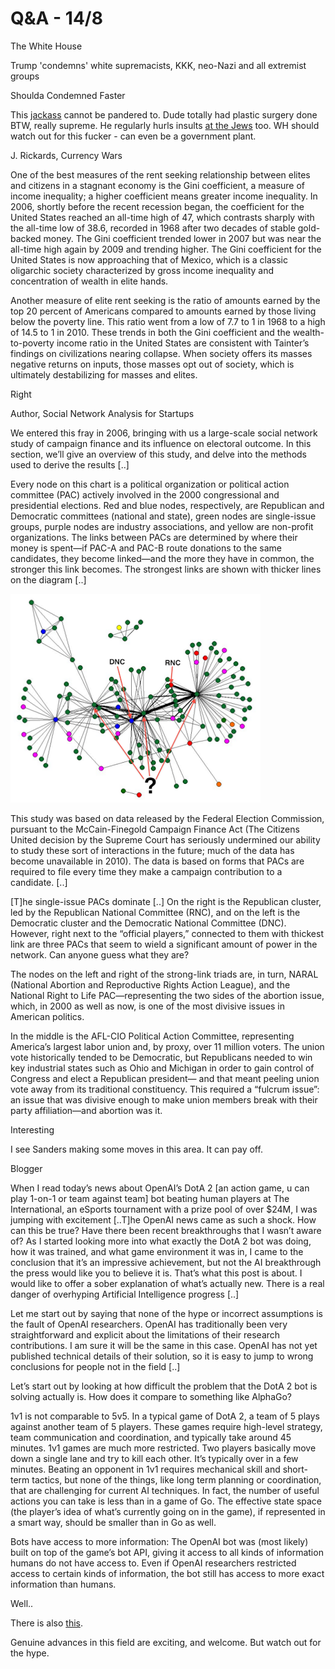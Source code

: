 # Q&A - 14/8

The White House 

Trump 'condemns' white supremacists, KKK, neo-Nazi and all extremist
groups

Shoulda Condemned Faster 

This
[jackass](https://twitter.com/DrDavidDuke/status/896431991821926401)
cannot be pandered to. Dude totally had plastic surgery done BTW,
really supreme. He regularly hurls insults [at the Jews](https://twitter.com/DrDavidDuke/status/896647887488262144) too. WH should
watch out for this fucker - can even be a government plant.

J. Rickards, Currency Wars 

One of the best measures of the rent seeking relationship between elites and citizens in a stagnant economy is the Gini coefficient, a measure of income inequality; a higher coefficient means greater income inequality. In 2006, shortly before the recent recession began, the coefficient for the United States reached an all-time high of 47, which contrasts sharply with the all-time low of 38.6, recorded in 1968 after two decades of stable gold- backed money. The Gini coefficient trended lower in 2007 but was near the all-time high again by 2009 and trending higher. The Gini coefficient for the United States is now approaching that of Mexico, which is a classic oligarchic society characterized by gross income inequality and concentration of wealth in elite hands.

Another measure of elite rent seeking is the ratio of amounts earned by the top 20 percent of Americans compared to amounts earned by those living below the poverty line. This ratio went from a low of 7.7 to 1 in 1968 to a high of 14.5 to 1 in 2010. These trends in both the Gini coefficient and the wealth-to-poverty income ratio in the United States are consistent with Tainter’s findings on civilizations nearing collapse. When society offers its masses negative returns on inputs, those masses opt out of society, which is ultimately destabilizing for masses and elites.

Right

Author, Social Network Analysis for Startups

We entered this fray in 2006, bringing with us a large-scale social network study of campaign finance and its influence on electoral outcome. In this section, we’ll give an overview of this study, and delve into the methods used to derive the results [..]

Every node on this chart is a political organization or political action committee (PAC) actively involved in the 2000 congressional and presidential elections. Red and blue nodes, respectively, are Republican and Democratic committees (national and state), green nodes are single-issue groups, purple nodes are industry associations, and yellow are non-profit organizations. The links between PACs are determined by where their money is spent—if PAC-A and PAC-B route donations to the same candidates, they become linked—and the more they have in common, the stronger this link becomes. The strongest links are shown with thicker lines on the diagram [..]

![](22-05.png)


This study was based on data released by the Federal Election Commission, pursuant to the McCain-Finegold Campaign Finance Act (The Citizens United decision by the Supreme Court has seriously undermined our ability to study these sort of interactions in the future; much of the data has become unavailable in 2010). The data is based on forms that PACs are required to file every time they make a campaign contribution to a candidate. [..]

[T]he single-issue PACs dominate [..] On the right is the Republican cluster, led by the Republican National Committee (RNC), and on the left is the Democratic cluster and the Democratic National Committee (DNC). However, right next to the “official players,” connected to them with thickest link are three PACs that seem to wield a significant amount of power in the network. Can anyone guess what they are?

The nodes on the left and right of the strong-link triads are, in turn, NARAL (National Abortion and Reproductive Rights Action League), and the National Right to Life PAC—representing the two sides of the abortion issue, which, in 2000 as well as now, is one of the most divisive issues in American politics.

In the middle is the AFL-CIO Political Action Committee, representing America’s largest labor union and, by proxy, over 11 million voters. The union vote historically tended to be Democratic, but Republicans needed to win key industrial states such as Ohio and Michigan in order to gain control of Congress and elect a Republican president— and that meant peeling union vote away from its traditional constituency. This required a “fulcrum issue”: an issue that was divisive enough to make union members break with their party affiliation—and abortion was it.

Interesting

I see Sanders making some moves in this area. It can pay off.

Blogger

When I read today’s news about OpenAI’s DotA 2 [an action game, u can play 1-on-1 or team against team] bot beating human players at The International, an eSports tournament with a prize pool of over $24M, I was jumping with excitement [..T]he OpenAI news came as such a shock. How can this be true? Have there been recent breakthroughs that I wasn’t aware of? As I started looking more into what exactly the DotA 2 bot was doing, how it was trained, and what game environment it was in, I came to the conclusion that it’s an impressive achievement, but not the AI breakthrough the press would like you to believe it is. That’s what this post is about. I would like to offer a sober explanation of what’s actually new. There is a real danger of overhyping Artificial Intelligence progress [..]

Let me start out by saying that none of the hype or incorrect assumptions is the fault of OpenAI researchers. OpenAI has traditionally been very straightforward and explicit about the limitations of their research contributions. I am sure it will be the same in this case. OpenAI has not yet published technical details of their solution, so it is easy to jump to wrong conclusions for people not in the field [..]

Let’s start out by looking at how difficult the problem that the DotA 2 bot is solving actually is. How does it compare to something like AlphaGo?

1v1 is not comparable to 5v5. In a typical game of DotA 2, a team of 5 plays against another team of 5 players. These games require high-level strategy, team communication and coordination, and typically take around 45 minutes. 1v1 games are much more restricted. Two players basically move down a single lane and try to kill each other. It’s typically over in a few minutes. Beating an opponent in 1v1 requires mechanical skill and short-term tactics, but none of the things, like long term planning or coordination, that are challenging for current AI techniques. In fact, the number of useful actions you can take is less than in a game of Go. The effective state space (the player’s idea of what’s currently going on in the game), if represented in a smart way, should be smaller than in Go as well.

Bots have access to more information: The OpenAI bot was (most likely) built on top of the game’s bot API, giving it access to all kinds of information humans do not have access to. Even if OpenAI researchers restricted access to certain kinds of information, the bot still has access to more exact information than humans.

Well..

There is also [this](https://twitter.com/mark_riedl/status/896553407548358656).

Genuine advances in this field are exciting, and welcome. But watch out for the hype.
















